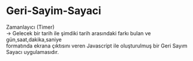 # Geri-Sayim-Sayaci
Zamanlayıcı (Timer)</br>
-> Gelecek bir tarih ile şimdiki tarih arasındaki farkı bulan ve gün,saat,dakika,saniye</br>
formatında ekrana çıktısını veren Javascript ile oluşturulmuş bir Geri Sayım Sayacı uygulamasıdır.
